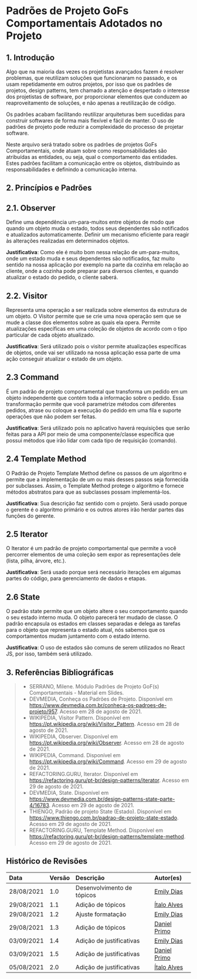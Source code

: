 # Padrões de Projeto GoFs Comportamentais Adotados no Projeto

## 1. Introdução

Algo que na maioria das vezes os projetistas avançados fazem é resolver problemas, que reutilizam soluções que funcionaram no passado, e os usam repetidamente em outros projetos, por isso que os padrões de projetos, design patterns, tem chamado a atenção e despertado o interesse dos projetistas de software, por proporcionar elementos que conduzem ao reaproveitamento de soluções, e não apenas a reutilização de código.

Os padrões acabam facilitando reutilizar arquiteturas bem sucedidas para construir softwares de forma mais flexível e fácil de manter. O uso de padrões de projeto pode reduzir a complexidade do processo de projetar software.

Neste arquivo será tratado sobre os padrões de projetos GoFs Comportamentais, onde atuam sobre como responsabilidades são atribuídas as entidades, ou seja, qual o comportamento das entidades. Estes padrões facilitam a comunicação entre os objetos, distribuindo as responsabilidades e definindo a comunicação interna.

## 2. Princípios e Padrões

## 2.1. Observer

Define uma dependência um-para-muitos entre objetos de modo que quando um objeto muda o estado, todos seus dependentes são notificados e atualizados automaticamente. Definir um mecanismo eficiente para reagir às alterações realizadas em determinados objetos.

**Justificativa**: Como ele é muito bom nessa relação de um-para-muitos, onde um estado muda e seus dependentes são notificados, faz muito sentido na nossa aplicação por exemplo na parte da cozinha em relação ao cliente, onde a cozinha pode preparar para diversos clientes, e quando atualizar o estado do pedido, o cliente saberá.

## 2.2. Visitor

Representa uma operação a ser realizada sobre elementos da estrutura de um objeto. O Visitor permite que se crie uma nova operação sem que se mude a classe dos elementos sobre as quais ela opera. Permite atualizações específicas em uma coleção de objetos de acordo com o tipo particular de cada objeto atualizado.

**Justificativa**: Será utilizado pois o visitor permite atualizações específicas de objetos, onde vai ser utilizado na nossa aplicação essa parte de uma ação conseguir atualizar o estado de um objeto.

## 2.3 Command

É um padrão de projeto comportamental que transforma um pedido em um objeto independente que contém toda a informação sobre o pedido. Essa transformação permite que você parametrize métodos com diferentes pedidos, atrase ou coloque a execução do pedido em uma fila e suporte operações que não podem ser feitas.

**Justificativa**: Será utilizado pois no aplicativo haverá requisições que serão feitas para a API por meio de uma componente/classe específica que possui métodos que irão lidar com cada tipo de requisição (comando).

## 2.4 Template Method

O Padrão de Projeto Template Method define os passos de um algoritmo e permite que a implementação de um ou mais desses passos seja fornecida por subclasses. Assim, o Template Method protege o algoritmo e fornece métodos abstratos para que as subclasses possam implementá-los.

**Justificativa**: Sua descrição faz sentido com o projeto. Será usado porque o gerente é o algoritmo primário e os outros atores irão herdar partes das funções do gerente.

## 2.5 Iterator

O Iterator é um padrão de projeto comportamental que permite a você percorrer elementos de uma coleção sem expor as representações dele (lista, pilha, árvore, etc.).

**Justificativa**: Será usado porque será necessário iterações em algumas partes do código, para gerenciamento de dados e etapas.

## 2.6 State

O padrão state permite que um objeto altere o seu comportamento quando o seu estado interno muda. O objeto parecerá ter mudado de classe. O padrão encapsula os estados em classes separadas e delega as tarefas para o objeto que representa o estado atual, nós sabemos que os comportamentos mudam juntamento com o estado interno.

**Justificativa**: O uso de estados são comuns de serem utilizados no React JS, por isso, também será utilizado.

## 3. Referências Bibliográficas

> - SERRANO, Milene. Módulo Padrões de Projeto GoF(s) Comportamentais - Material em Slides.
> - DEVMEDIA, Conheça os Padrões de Projeto. Disponível em <https://www.devmedia.com.br/conheca-os-padroes-de-projeto/957>. Acesso em 28 de agosto de 2021.
> - WIKIPEDIA, Visitor Pattern. Disponível em <https://pt.wikipedia.org/wiki/Visitor_Pattern>. Acesso em 28 de agosto de 2021.
> - WIKIPEDIA, Observer. Disponível em <https://pt.wikipedia.org/wiki/Observer>. Acesso em 28 de agosto de 2021.
> - WIKIPEDIA, Command. Disponível em <https://pt.wikipedia.org/wiki/Command>. Acesso em 29 de agosto de 2021.
> - REFACTORING.GURU, Iterator. Disponível em <https://refactoring.guru/pt-br/design-patterns/iterator>. Acesso em 29 de agosto de 2021.
> - DEVMEDIA, State. Disponível em <https://www.devmedia.com.br/design-patterns-state-parte-4/16783>. Acesso em 29 de agosto de 2021.
> - THIENGO, Padrão de projeto State (Estado). Disponível em <https://www.thiengo.com.br/padrao-de-projeto-state-estado>. Acesso em 29 de agosto de 2021.
> - REFACTORING.GURU, Template Method. Disponível em <https://refactoring.guru/pt-br/design-patterns/template-method>. Acesso em 29 de agosto de 2021.

## Histórico de Revisões

| Data       | Versão | Descrição                  | Autor(es)                                        |
| :--------- | :----- | :------------------------- | :----------------------------------------------- |
| 28/08/2021 | 1.0    | Desenvolvimento de tópicos | [Emily Dias](https://github.com/emysdias)        |
| 29/08/2021 | 1.1    | Adição de tópicos          | [Ítalo Alves](https://github.com/alvesitalo)     |
| 29/08/2021 | 1.2    | Ajuste formatação          | [Emily Dias](https://github.com/emysdias)        |
| 29/08/2021 | 1.3    | Adição de tópicos          | [Daniel Primo](https://github.com/danieldagerom) |
| 03/09/2021 | 1.4    | Adição de justificativas   | [Emily Dias](https://github.com/emysdias)        |
| 03/09/2021 | 1.5    | Adição de justificativas   | [Daniel Primo](https://github.com/danieldagerom) |
| 05/08/2021 | 2.0    | Adição de justificativas   | [Ítalo Alves](https://github.com/alvesitalo)     |
